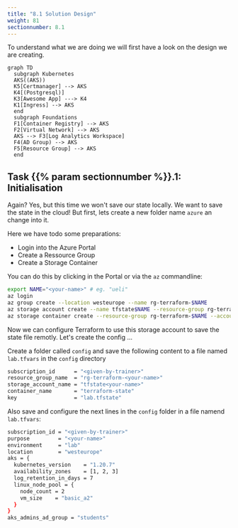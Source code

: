 ```yaml
---
title: "8.1 Solution Design"
weight: 81
sectionnumber: 8.1
---
```


To understand what we are doing we will first have a look on the design we are creating.

```mermaid
graph TD
  subgraph Kubernetes
  AKS((AKS))
  K5[Certmanager] --> AKS
  K4[(Postgresql)]
  K3[Awesome App] ---> K4
  K1[Ingress] --> AKS
  end
  subgraph Foundations
  F1[Container Registry] --> AKS
  F2[Virtual Network] --> AKS
  AKS --> F3[Log Analytics Workspace]
  F4(AD Group) --> AKS
  F5[Resource Group] --> AKS
  end
```


## Task {{% param sectionnumber %}}.1: Initialisation

Again? Yes, but this time we won't save our state locally. We want to save the state in the cloud!
But first, lets create a new folder name `azure` an change into it.

Here we have todo some preparations:

* Login into the Azure Portal
* Create a Ressource Group
* Create a Storage Container

You can do this by clicking in the Portal or via the `az` commandline:

```bash
export NAME="<your-name>" # eg. "ueli"
az login
az group create --location westeurope --name rg-terraform-$NAME
az storage account create --name tfstate$NAME --resource-group rg-terraform-$NAME
az storage container create --resource-group rg-terraform-$NAME --account-name tfstate$NAME --name terraform-state --public-access off
```

Now we can configure Terraform to use this storage account to save the state file remotly. Let's create the config ...

Create a folder called `config` and save the following content to a file named `lab.tfvars` in the `config` directory

```bash
subscription_id      = "<given-by-trainer>"
resource_group_name  = "rg-terraform-<your-name>"
storage_account_name = "tfstate<your-name>"
container_name       = "terraform-state"
key                  = "lab.tfstate"
```

Also save and configure the next lines in the `config` folder in a file namend `lab.tfvars`:

```bash
subscription_id = "<given-by-trainer>"
purpose         = "<your-name>"
environment     = "lab"
location        = "westeurope"
aks = {
  kubernetes_version    = "1.20.7"
  availability_zones    = [1, 2, 3]
  log_retention_in_days = 7
  linux_node_pool = {
    node_count = 2
    vm_size    = "basic_a2"
  }
}
aks_admins_ad_group = "students"
```
